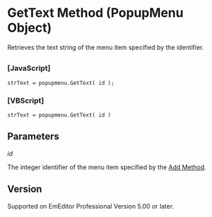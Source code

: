 # GetText Method (PopupMenu Object)

Retrieves the text string of the menu item specified by the identifier.

## 

### \[JavaScript\]

```
strText = popupmenu.GetText( id );
```

### \[VBScript\]

```
strText = popupmenu.GetText( id )
```

## Parameters

_id_

The integer identifier of the menu item specified by the [Add Method](add).

## Version

Supported on EmEditor Professional Version 5.00 or later.
